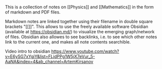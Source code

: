 
This is a collection of notes on [[Physics]] and [[Mathematics]] in the form of markdown and PDF files.

Markdown notes are linked together using their filename in double square brackets "[[]]". This allows to use the freely available software Obsidian (available at https://obsidian.md/) to visualize the emerging graph/network of files. Obsidian also allowes to see backlinks, i.e. to see which other notes link to the current one, and makes all note contents searchible.

Video intro to obsidian https://www.youtube.com/watch?v=E6ySG7xYgjY&list=FLjdPPg1W5jX7eVur_5-AaNA&index=4&ab_channel=ArtemKirsanov

